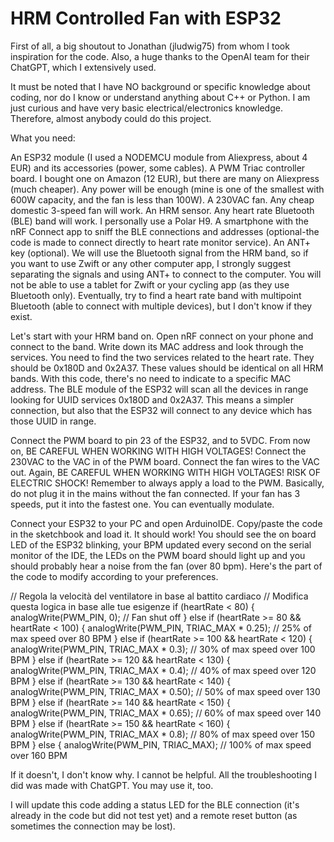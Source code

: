 # HRM Controlled Fan with ESP32


First of all, a big shoutout to Jonathan (jludwig75) from whom I took inspiration for the code. Also, a huge thanks to the OpenAI team for their ChatGPT, which I extensively used.

It must be noted that I have NO background or specific knowledge about coding, nor do I know or understand anything about C++ or Python. I am just curious and have very basic electrical/electronics knowledge. Therefore, almost anybody could do this project.

What you need:

An ESP32 module (I used a NODEMCU module from Aliexpress, about 4 EUR) and its accessories (power, some cables).
A PWM Triac controller board. I bought one on Amazon (12 EUR), but there are many on Aliexpress (much cheaper). Any power will be enough (mine is one of the smallest with 600W capacity, and the fan is less than 100W). 
A 230VAC fan. Any cheap domestic 3-speed fan will work.
An HRM sensor. Any heart rate Bluetooth (BLE) band will work. I personally use a Polar H9.
A smartphone with the nRF Connect app to sniff the BLE connections and addresses (optional-the code is made to connect directly to heart rate monitor service).
An ANT+ key (optional). We will use the Bluetooth signal from the HRM band, so if you want to use Zwift or any other computer app, I strongly suggest separating the signals and using ANT+ to connect to the computer. You will not be able to use a tablet for Zwift or your cycling app (as they use Bluetooth only). Eventually, try to find a heart rate band with multipoint Bluetooth (able to connect with multiple devices), but I don't know if they exist.

Let's start with your HRM band on. Open nRF connect on your phone and connect to the band. Write down its MAC address and look through the services. You need to find the two services related to the heart rate. They should be 0x180D and 0x2A37. These values should be identical on all HRM bands. With this code, there's no need to indicate to a specific MAC address. The BLE module of the ESP32 will scan all the devices in range looking for UUID services 0x180D and 0x2A37.
This means a simpler connection, but also that the ESP32 will connect to any device which has those UUID in range. 

Connect the PWM board to pin 23 of the ESP32, and to 5VDC. 
From now on, BE CAREFUL WHEN WORKING WITH HIGH VOLTAGES! 
Connect the 230VAC to the VAC in of the PWM board. Connect the fan wires to the VAC out. Again, BE CAREFUL WHEN WORKING WITH HIGH VOLTAGES! RISK OF ELECTRIC SHOCK! 
Remember to always apply a load to the PWM. Basically, do not plug it in the mains without the fan connected. If your fan has 3 speeds, put it into the fastest one. You can eventually modulate. 

Connect your ESP32 to your PC and open ArduinoIDE. Copy/paste the code in the sketchbook and load it. It should work! 
You should see the on board LED of the ESP32 blinking, your BPM updated every second on the serial monitor of the IDE, the LEDs on the PWM board should light up and you should probably hear a noise from the fan (over 80 bpm). 
Here's the part of the code to modify according to your preferences.

// Regola la velocità del ventilatore in base al battito cardiaco
    // Modifica questa logica in base alle tue esigenze
    if (heartRate < 80) {
        analogWrite(PWM_PIN, 0); // Fan shut off
    } else if (heartRate >= 80 && heartRate < 100) {
        analogWrite(PWM_PIN, TRIAC_MAX * 0.25); // 25% of max speed over 80 BPM
    } else if (heartRate >= 100 && heartRate < 120) {
        analogWrite(PWM_PIN, TRIAC_MAX * 0.3); // 30% of max speed over 100 BPM
    } else if (heartRate >= 120 && heartRate < 130) {
        analogWrite(PWM_PIN, TRIAC_MAX * 0.4); // 40% of max speed over 120 BPM
    } else if (heartRate >= 130 && heartRate < 140) {
        analogWrite(PWM_PIN, TRIAC_MAX * 0.50); // 50% of max speed over 130 BPM
    } else if (heartRate >= 140 && heartRate < 150) {
        analogWrite(PWM_PIN, TRIAC_MAX * 0.65); // 60% of max speed over 140 BPM
    } else if (heartRate >= 150 && heartRate < 160) {
        analogWrite(PWM_PIN, TRIAC_MAX * 0.8); // 80% of max speed over 150 BPM
    } else {
        analogWrite(PWM_PIN, TRIAC_MAX); // 100% of max speed over 160 BPM

If it doesn't, I don't know why. I cannot be helpful. All the troubleshooting I did was made with ChatGPT. You may use it, too. 

I will update this code adding a status LED for the BLE connection (it's already in the code but did not test yet) and a remote reset button (as sometimes the connection may be lost). 
